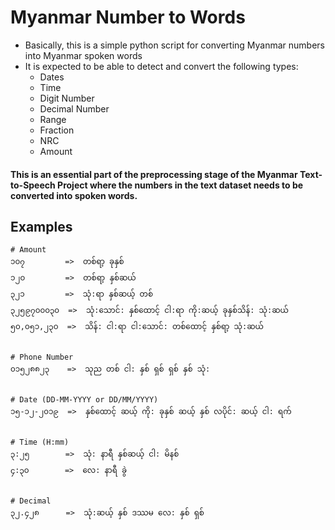 # Myanmar Number to Words

- Basically, this is a simple python script for converting Myanmar numbers into Myanmar spoken words
- It is expected to be able to detect and convert the following types:
  - Dates
  - Time
  - Digit Number
  - Decimal Number
  - Range
  - Fraction
  - NRC
  - Amount

#### This is an essential part of the preprocessing stage of the Myanmar Text-to-Speech Project where the numbers in the text dataset needs to be converted into spoken words.

## Examples

```
# Amount
၁၀၇         =>  တစ်ရာ့ ခုနှစ်
၁၂၀         =>  တစ်ရာ့ နှစ်ဆယ်
၃၂၁         =>  သုံ:ရာ နှစ်ဆယ့် တစ်
၃၂၅၉၇၀၀၀၃၀  =>  သုံ:သောင်: နှစ်ထောင့် ငါ:ရာ ကို:ဆယ့် ခုနှစ်သိန်: သုံ:ဆယ်
၅၀,၀၅၁,၂၃၀  =>  သိန်: ငါ:ရာ ငါ:သောင်: တစ်ထောင့် နှစ်ရာ့ သုံ:ဆယ်


# Phone Number
၀၁၅၂၈၈၂၃    =>  သုည တစ် ငါ: နှစ် ရှစ် ရှစ် နှစ် သုံ:


# Date (DD-MM-YYYY or DD/MM/YYYY)
၁၅-၁၂-၂၀၁၉  =>  နှစ်ထောင့် ဆယ့် ကို: ခုနှစ် ဆယ့် နှစ် လပိုင်: ဆယ့် ငါ: ရက်


# Time (H:mm)
၃:၂၅        =>  သုံ: နာရီ နှစ်ဆယ့် ငါ: မိနစ်
၄:၃၀        =>  လေ: နာရီ ခွဲ


# Decimal
၃၂.၄၂၈      =>  သုံ:ဆယ့် နှစ် ဒဿမ လေ: နှစ် ရှစ်
```